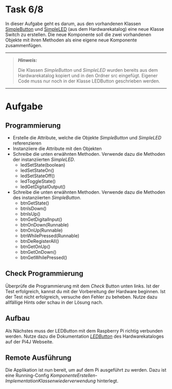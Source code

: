 # Task 6/8
In dieser Aufgabe geht es darum, aus den vorhandenen Klassen [SimpleButton](https://pi4j.com/examples/components/simplebutton/)
und [SimpleLED](https://pi4j.com/examples/components/simpleled/) (aus dem Hardwarekatalog) eine neue Klasse Switch zu erstellen.
Die neue Komponente soll die zwei vorhandenen Objekte mit ihren Methoden als eine eigene neue Komponente zusammenfügen.

---
> **_Hinweis:_**
>
> Die Klassen *SimpleButton* und *SimpleLED* wurden bereits aus dem Hardwarekatalog kopiert und
> in den Ordner src eingefügt. Eigener Code muss nur noch in der Klasse LEDButton geschrieben werden.
---

# Aufgabe
## Programmierung
- Erstelle die Attribute, welche die Objekte *SimpleButton* und *SimpleLED* referenzieren
- Instanziiere die Attribute mit den Objekten
- Schreibe die unten erwähnten Methoden. Verwende dazu die Methoden der instanziierten *SimpleLED*.
  - ledSetState(boolean)
  - ledSetStateOn()
  - ledSetStateOff()
  - ledToggleState()
  - ledGetDigitalOutput()
- Schreibe die unten erwähnten Methoden. Verwende dazu die Methoden des instanziierten *SimpleButton*.
  - btnGetState()
  - btnIsDown()
  - btnIsUp()
  - btnGetDigitalInput()
  - btnOnDown(Runnable)
  - btnOnUp(Runnable)
  - btnWhilePressed(Runnable)
  - btnDeRegisterAll()
  - btnGetOnUp()
  - btnGetOnDown()
  - btnGetWhilePressed()

## Check Programmierung
Überprüfe die Programmierung mit dem *Check* Button unten links. Ist der Test
erfolgreich, kannst du mit der Vorbereitung der Hardware beginnen. Ist der Test nicht
erfolgreich, versuche den Fehler zu beheben. Nutze dazu allfällige Hints oder schau in
der Lösung nach.

## Aufbau
Als Nächstes muss der LEDButton mit dem Raspberry Pi richtig verbunden werden. Nutze dazu die
Dokumentation [*LEDButton*](https://pi4j.com/examples/components/ledbutton/)
des Hardwarekataloges auf der Pi4J Webseite.

## Remote Ausführung
Die Applikation ist nun bereit, um auf dem Pi ausgeführt zu werden. Dazu ist eine
Running-Config *KomponenteErstellen-ImplementationKlassenwiederverwendung* hinterlegt.